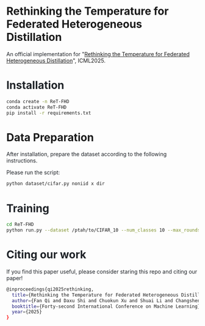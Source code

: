 # Rethinking the Temperature for Federated Heterogeneous Distillation
<font style="color:rgb(31, 35, 40);">An official implementation for "</font>[Rethinking the Temperature for Federated Heterogeneous Distillation](https://openreview.net/pdf?id=f9xsNQ8oSd)", ICML2025.

# <font style="color:rgb(31, 35, 40);">Installation</font>
```bash
conda create -n ReT-FHD
conda activate ReT-FHD
pip install -r requirements.txt
```

# Data Preparation
<font style="color:rgb(31, 35, 40);">After installation, prepare the dataset according to the following instructions.</font>

<font style="color:rgb(31, 35, 40);">Please run the script</font><font style="color:rgb(31, 35, 40);">:</font>

```bash
python dataset/cifar.py noniid x dir
```

# <font style="color:rgb(31, 35, 40);">Training</font>
```bash
cd ReT-FHD
python run.py --dataset /ptah/to/CIFAR_10 --num_classes 10 --max_rounds 400
```

# <font style="color:rgb(31, 35, 40);">Citing our work</font>
<font style="color:rgb(31, 35, 40);">If you find this paper useful, please consider staring this repo and citing our paper!</font>

```bash
@inproceedings{qi2025rethinking,
  title={Rethinking the Temperature for Federated Heterogeneous Distillation},
  author={Fan Qi and Daxu Shi and Chuokun Xu and Shuai Li and Changsheng Xu},
  booktitle={Forty-second International Conference on Machine Learning},
  year={2025}
}
```



